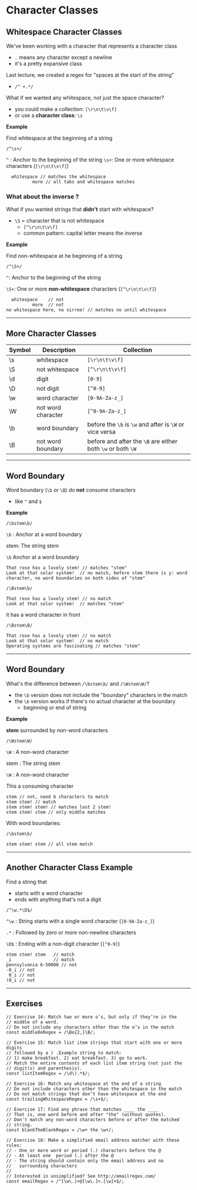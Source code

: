 # Character Classes

## Whitespace Character Classes

We've been working with a character that represents a character class

- `.` means any character except a newline
- it's a pretty expansive class

Last lecture, we created a regex for "spaces at the start of the string"

- `/^ +.*/`

What if we wanted any whitespace, not just the space character?

- you could make a collection: `[\r\n\t\v\f]`
- or use a **character class**: `\s`

**Example**

Find whitespace at the beginning of a string

```
/^\s+/
```

`^` : Anchor to the beginning of the string
`\s+`: One or more whitespace characters (`[\r\n\t\v\f]`)

```
  whitespace // matches the whitespace
          more // all tabs and whitespace matches
```

### What about the inverse ?

What if you wanted strings that **didn't** start with whitespace?

- `\S` = character that is not whitespace
  - `[^\r\n\t\v\f]`
  - common pattern: capital letter means the inverse

**Example**

Find non-whitespace at he beginning of a string

```
/^\S+/
```

`^`: Anchor to the beginning of the string

`\S+`: One or more **non-whitespace** characters (`[^\r\n\t\v\f]`)

```
  whitespace    // not
          more  // not
no whitespace here, no sirree! // matches no until whitespace
```

---

## More Character Classes

| Symbol | Description        | Collection                                                  |
| ------ | ------------------ | ----------------------------------------------------------- |
| \s     | whitespace         | `[\r\n\t\v\f]`                                              |
| \S     | not whitespace     | `[^\r\n\t\v\f]`                                             |
| \d     | digit              | `[0-9]`                                                     |
| \D     | not digit          | `[^0-9]`                                                    |
| \w     | word character     | `[0-9A-Za-z_]`                                              |
| \W     | not word character | `[^0-9A-Za-z_]`                                             |
| \b     | word boundary      | before the `\b` is `\w` and after is `\W` or vice versa     |
| \B     | not word boundary  | before and after the `\B` are either both `\w` or both `\W` |

---

## Word Boundary

Word boundary (`\b` or `\B`) do **not** consume characters

- like `^` and `$`

**Example**

```
/\bstem\b/
```

`\b` : Anchor at a word boundary

stem: The string stem

`\b` Anchor at a word boundary

```
That rose has a lovely stem! // matches "stem"
Look at that solar system!  // no match, before stem there is y: word character, no word boundaries on both sides of "stem"
```

```
/\Bstem\b/
```

```
That rose has a lovely stem! // no match
Look at that solar system!  // matches "stem"
```

it has a word character in front

```
/\Bstem\B/
```

```
That rose has a lovely stem! // no match
Look at that solar system!  // no match
Operating systems are fascinating // matches "stem"
```

---

## Word Boundary

What's the difference between `/\bstem\b/` and `/\Wstem\W/`?

- the `\b` version does not include the "boundary" characters in the match
- the `\b` version works if there's no actual character at the boundary
  - beginning or end of string

**Example**

**stem** surrounded by non-word characters

```
/\Wstem\W/
```

`\W` : A non-word character

stem : The string stem

`\W` : A non-word character

This a consuming character

```
stem // not, need 6 characters to match
stem stem! // match
stem stem! stem! // matches last 2 stem!
stem stem! stem // only middle matches
```

With word boundaries:

```
/\bstem\b/
```

```
stem stem! stem // all stem match
```

---

## Another Character Class Example

Find a string that

- starts with a word character
- ends with anything that's not a digit

```
/^\w.*\D$/
```

`^\w` : String starts with a single word character (`[0-9A-Za-z_]`)

`.*` : Followed by zero or more non-newline characters

`\D$` : Ending with a non-digit character (`[^0-9]`)

```
stem stem! stem   // match
_i                // match
pennsylvania 6-50000 // not
-0_i // not
 0_i // not
!0_i // not
```

---

## Exercises

```
// Exercise 14: Match two or more o’s, but only if they’re in the
// middle of a word.
// Do not include any characters other than the o’s in the match
const middleOoRegex = /\Bo{2,}\B/;
```

```
// Exercise 15: Match list item strings that start with one or more digits
// followed by a ) .Example string to match:
// 1) make breakfast. 2) eat breakfast. 3) go to work.
// Match the entire contents of each list item string (not just the
// digit(s) and parenthesis).
const listItemRegex = /\d\).*$/;
```

```
// Exercise 16: Match any whitespace at the end of a string
// Do not include characters other than the whitespace in the match
// Do not match strings that don’t have whitespace at the end
const trailingWhitespaceRegex = /\s+$/;
```

```
// Exercise 17: Find any phrase that matches ____ the ____
// That is, one word before and after "the" (without quotes).
// Don't match any non-word characters before or after the matched
// string.
const blankTheBlankRegex = /\w+ the \w+/;
```

```
// Exercise 18: Make a simplified email address matcher with these rules:
// - One or more word or period (.) characters before the @
// - At least one  period (.) after the @
// - The string should contain only the email address and no
//   surrounding characters
//
// Interested in unsimplified? See http://emailregex.com/
const emailRegex = /^[\w\.]+@[\w\.]+.[\w]+$/;
```
